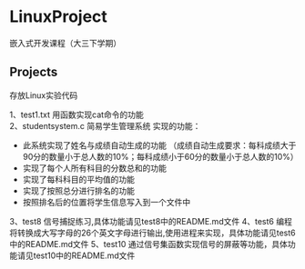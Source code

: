 # LinuxProject
嵌入式开发课程（大三下学期）

## Projects
存放Linux实验代码

1、test1.txt    用函数实现cat命令的功能    
2、studentsystem.c   简易学生管理系统 
实现的功能：
+ 此系统实现了姓名与成绩自动生成的功能
（成绩自动生成要求：每科成绩大于90分的数量小于总人数的10%；每科成绩小于60分的数量小于总人数的10%）
+ 实现了每个人所有科目的分数总和的功能
+ 实现了每科科目的平均值的功能
+ 实现了按照总分进行排名的功能
+ 按照排名后的位置将学生信息写入到一个文件中

3、test8
信号捕捉练习,具体功能请见test8中的README.md文件
4、test6
编程将转换成大写字母的26个英文字母进行输出,使用进程来实现，具体功能请见test6中的README.md文件
5、test10
通过信号集函数实现信号的屏蔽等功能，具体功能请见test10中的README.md文件
